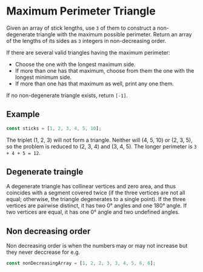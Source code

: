 # Maximum Perimeter Triangle

Given an array of stick lengths, use `3` of them to construct a non-degenerate triangle with the
maximum possible perimeter. Return an array of the lengths of its sides as `3` integers in
non-decreasing order.

If there are several valid triangles having the maximum perimeter:

- Choose the one with the longest maximum side.
- If more than one has that maximum, choose from them the one with the longest minimum side.
- If more than one has that maximum as well, print any one them.

If no non-degenerate triangle exists, return `[-1]`.

## Example

```ts
const sticks = [1, 2, 3, 4, 5, 10];
```

The triplet (1, 2, 3) will not form a triangle. Neither will (4, 5, 10) or (2, 3, 5), so the problem
is reduced to (2, 3, 4) and (3, 4, 5). The longer perimeter is `3 + 4 + 5 = 12`.

## Degenerate traingle

A degenerate triangle has collinear vertices and zero area, and thus coincides with a segment
covered twice (if the three vertices are not all equal; otherwise, the triangle degenerates to a
single point). If the three vertices are pairwise distinct, it has two 0° angles and one 180° angle.
If two vertices are equal, it has one 0° angle and two undefined angles.

## Non decreasing order

Non decreasing order is when the numbers may or may not increase but they never deccrease for e.g.

```ts
const nonDecreasingArray = [1, 2, 2, 3, 3, 4, 5, 6, 6];
```
